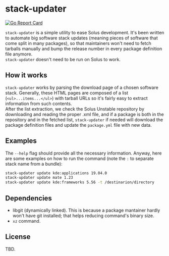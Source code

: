 # stack-updater
[![Go Report Card](https://goreportcard.com/badge/github.com/livingsilver94/stack-updater)](https://goreportcard.com/report/github.com/livingsilver94/stack-updater)&nbsp;

`stack-updater` is a simple utility to ease Solus development. It's been written to automate big software stack updates (meaning pieces of software that come split in many packages), so that maintainers won't need to fetch tarballs manually and bump the release number in every package definition file anymore.\
`stack-updater` doesn't need to be run on Solus to work.

## How it works
`stack-updater` works by parsing the download page of a chosen software stack. Generally, these HTML pages are composed of a list (`<ul>...items...</ul>`) with tarball URLs so it's fairly easy to extract information from such contents.\
After the list extraction, we check the Solus Unstable repository by downloading and reading the proper .xml file, and if a package is both in the repository and in the fetched list, `stack-updater` if needed will download the package definition files and update the `package.yml` file with new data.

## Examples
The `--help` flag should provide all the necessary information. Anyway, here are some examples on how to run the command (note the `:` to separate stack name from a bundle):
```bash
stack-updater update kde:applications 19.04.0
stack-updater update mate 1.23
stack-updater update kde:frameworks 5.56 -t /destinarion/directory
```

## Dependencies
 - libgit (dynamically linked). This is because a package mantainer hardly won't have git installed; that helps reducing command's binary size.
 - `xz` command.

## License
TBD.